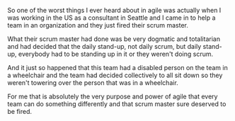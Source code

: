 So one of the worst things I ever heard about in agile was actually when I was working in the US as a consultant in Seattle and I came in to help a team in an organization and they just fired their scrum master.

What their scrum master had done was be very dogmatic and totalitarian and had decided that the daily stand-up, not daily scrum, but daily stand-up, everybody had to be standing up in it or they weren't doing scrum.

And it just so happened that this team had a disabled person on the team in a wheelchair and the team had decided collectively to all sit down so they weren't towering over the person that was in a wheelchair.

For me that is absolutely the very purpose and power of agile that every team can do something differently and that scrum master sure deserved to be fired.